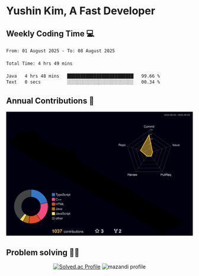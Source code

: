 # Yushin Kim, A Fast Developer

## Weekly Coding Time 💻

<!--START_SECTION:waka-->

```txt
From: 01 August 2025 - To: 08 August 2025

Total Time: 4 hrs 49 mins

Java   4 hrs 48 mins   █████████████████████████   99.66 %
Text   0 secs          ░░░░░░░░░░░░░░░░░░░░░░░░░   00.34 %
```

<!--END_SECTION:waka-->

## Annual Contributions 🏃

![](./profile-3d-contrib/profile-night-rainbow.svg)

## Problem solving 👨‍💻

<div align="center">

[![Solved.ac Profile](http://mazassumnida.wtf/api/v2/generate_badge?boj=kys010306)](https://solved.ac/kys010306)
![mazandi profile](http://mazandi.herokuapp.com/api?handle=kys010306&theme=dark)

</div>
